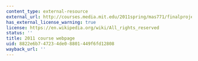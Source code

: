 ```yaml
---
content_type: external-resource
external_url: http://courses.media.mit.edu/2011spring/mas771/finalprojects.html
has_external_license_warning: true
license: https://en.wikipedia.org/wiki/All_rights_reserved
status: ''
title: 2011 course webpage
uid: 8822e6b7-4723-4de0-8801-449f6fd12808
wayback_url: ''
---
```

